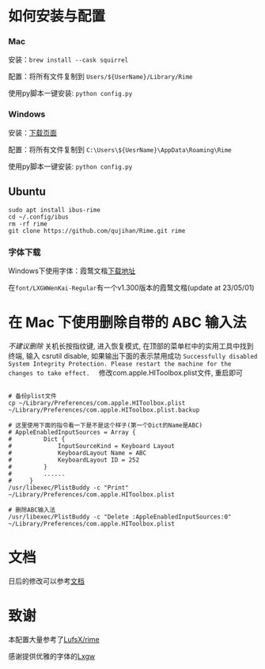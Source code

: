 # 如何安装与配置
### Mac
安装：`brew install --cask squirrel`

配置：将所有文件复制到 `Users/${UserName}/Library/Rime`

使用py脚本一键安装: `python config.py`

### Windows
安装：[下载页面](https://github.com/rime/weasel/releases)

配置：将所有文件复制到 `C:\Users\${UesrName}\AppData\Roaming\Rime`

使用py脚本一键安装: `python config.py`


## Ubuntu
```
sudo apt install ibus-rime
cd ~/.config/ibus
rm -rf rime
git clone https://github.com/qujihan/Rime.git rime
```

### 字体下载
Windows下使用字体：霞鹜文楷[下载地址](https://github.com/lxgw/LxgwWenKai)

在`font/LXGWWenKai-Regular`有一个v1.300版本的霞鹜文楷(update at 23/05/01) 

# 在 Mac 下使用删除自带的 ABC 输入法
*不建议删除*
关机长按指纹键, 进入恢复模式, 在顶部的菜单栏中的实用工具中找到终端, 输入 csrutil disable, 如果输出下面的表示禁用成功
`Successfully disabled System Integrity Protection. Please restart the machine for the changes to take effect. 
`
修改com.apple.HIToolbox.plist文件, 重启即可
```shell

# 备份plist文件
cp ~/Library/Preferences/com.apple.HIToolbox.plist  ~/Library/Preferences/com.apple.HIToolbox.plist.backup

# 这里使用下面的指令看一下是不是这个样子(第一个Dict的Name是ABC)
# AppleEnabledInputSources = Array {
#         Dict {
#             InputSourceKind = Keyboard Layout
#             KeyboardLayout Name = ABC
#             KeyboardLayout ID = 252
#         }
#         ......
#     }
/usr/libexec/PlistBuddy -c "Print"  ~/Library/Preferences/com.apple.HIToolbox.plist 

# 删除ABC输入法
/usr/libexec/PlistBuddy -c "Delete :AppleEnabledInputSources:0"  ~/Library/Preferences/com.apple.HIToolbox.plist 

```

# 文档
日后的修改可以参考[文档](https://github.com/LEOYoon-Tsaw/Rime_collections)

# 致谢
本配置大量参考了[LufsX/rime](https://github.com/LufsX/rime)

感谢提供优雅的字体的[Lxgw](https://github.com/lxgw)




